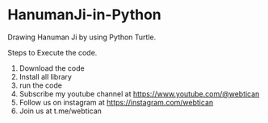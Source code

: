 # HanumanJi-in-Python
Drawing Hanuman Ji by using Python Turtle.

Steps to Execute the code.
1. Download the code
2. Install all library
3. run the code
4. Subscribe my youtube channel at https://www.youtube.com/@webtican 
5. Follow us on instagram at https://instagram.com/webtican 
6. Join us at t.me/webtican 
